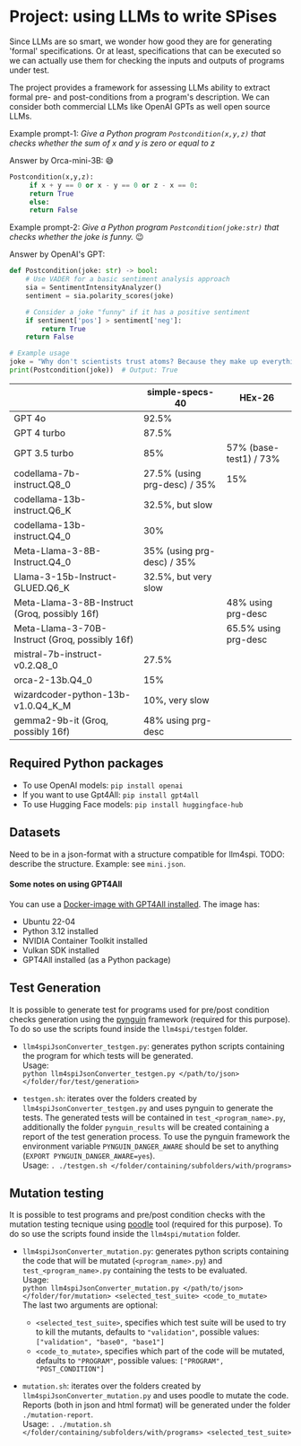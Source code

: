 # Project: using LLMs to write SPises

Since LLMs are so smart, we wonder how good they are for generating 'formal' specifications. Or at least, specifications that can be executed so we can actually use them for checking the inputs and outputs of programs under test.

The project provides a framework for assessing LLMs ability to extract formal pre- and post-conditions from a program's description. We can consider both commercial LLMs like OpenAI GPTs as well open source LLMs.

Example prompt-1: _Give a Python program `Postcondition(x,y,z)` that checks whether the sum of x and y is zero or equal to z_

Answer by Orca-mini-3B: 😅

```python
Postcondition(x,y,z):
     if x + y == 0 or x - y == 0 or z - x == 0:
     return True
     else:
     return False
```

Example prompt-2: _Give a Python program `Postcondition(joke:str)` that checks whether the joke is funny._ 😉


Answer by OpenAI's GPT:

```python
def Postcondition(joke: str) -> bool:
    # Use VADER for a basic sentiment analysis approach
    sia = SentimentIntensityAnalyzer()
    sentiment = sia.polarity_scores(joke)

    # Consider a joke "funny" if it has a positive sentiment
    if sentiment['pos'] > sentiment['neg']:
        return True
    return False

# Example usage
joke = "Why don't scientists trust atoms? Because they make up everything!"
print(Postcondition(joke))  # Output: True
```



  |  | simple-specs-40 | HEx-26 |
  |--|----------|----|
  | GPT 4o          | 92.5%  |
  | GPT 4 turbo          | 87.5%  |
  | GPT 3.5 turbo        | 85%  | 57% (base-test1) / 73% |
  | codellama-7b-instruct.Q8_0           | 27.5% (using prg-desc) / 35%  | 15% |
  | codellama-13b-instruct.Q6_K          | 32.5%, but slow  |
  | codellama-13b-instruct.Q4_0 | 30% |
  | Meta-Llama-3-8B-Instruct.Q4_0 | 35% (using prg-desc) / 35%  |
  | Llama-3-15b-Instruct-GLUED.Q6_K | 32.5%, but very slow |
  | Meta-Llama-3-8B-Instruct (Groq, possibly 16f) |  | 48% using prg-desc |
  | Meta-Llama-3-70B-Instruct (Groq, possibly 16f) |  | 65.5% using prg-desc |
  | mistral-7b-instruct-v0.2.Q8_0      | 27.5%  |
  | orca-2-13b.Q4_0   | 15%  |
  | wizardcoder-python-13b-v1.0.Q4_K_M | 10%, very slow |
  | gemma2-9b-it (Groq, possibly 16f) | 48% using prg-desc |



## Required Python packages

* To use OpenAI models: `pip install openai`
* If you want to use Gpt4All: `pip install gpt4all`
* To use Hugging Face models: `pip install huggingface-hub`

## Datasets

Need to be in a json-format with a structure compatible for llm4spi. TODO: describe the structure. Example: see `mini.json`.

#### Some notes on using GPT4All

You can use a [Docker-image with GPT4All installed](https://hub.docker.com/r/morgaine/llm4spi). The image has:

* Ubuntu 22-04
* Python 3.12 installed
* NVIDIA Container Toolkit installed
* Vulkan SDK installed
* GPT4All installed (as a Python package)

## Test Generation

It is possible to generate test for programs used for pre/post condition checks generation using the [pynguin](https://www.pynguin.eu/) framework (required for this purpose).
To do so use the scripts found inside the `llm4spi/testgen` folder.
* `llm4spiJsonConverter_testgen.py`: generates python scripts containing the program for which tests will be generated. \
	Usage: \
      `python llm4spiJsonConverter_testgen.py </path/to/json> </folder/for/test/generation>`
	
* `testgen.sh`: iterates over the folders created by `llm4spiJsonConverter_testgen.py` and uses pynguin to generate the tests. The generated tests will be contained in `test_<program_name>.py`, additionally the folder `pynguin_results` will be created containing a report of the test generation process. To use the pynguin framework the environment variable `PYNGUIN_DANGER_AWARE` should be set to anything (`EXPORT PYNGUIN_DANGER_AWARE=yes`). \
 Usage: `. ./testgen.sh </folder/containing/subfolders/with/programs>`


## Mutation testing

It is possible to test programs and pre/post condition checks with the mutation testing tecnique using [poodle](https://poodle.readthedocs.io/en/latest/mutation.html) tool (required for this purpose). To do so use the scripts found inside the `llm4spi/mutation` folder.
* `llm4spiJsonConverter_mutation.py`: generates python scripts containing the code that will be mutated (`<program_name>.py`) and `test_<program_name>.py`  containing the tests to be evaluated. \
	Usage: \
       `python llm4spiJsonConverter_mutation.py </path/to/json> </folder/for/mutation> <selected_test_suite> <code_to_mutate>` \
	The last two arguments are optional:
	* `<selected_test_suite>`, specifies which test suite will be used to try to kill the mutants, 
	defaults to `"validation"`, possible values: `["validation", "base0", "base1"]`
	*  `<code_to_mutate>`, specifies which part of the code will be mutated, defaults to `"PROGRAM"`, possible values: `["PROGRAM", "POST_CONDITION"]`
	
* `mutation.sh`: iterates over the folders created by `llm4spiJsonConverter_mutation.py` and uses poodle to mutate the code. Reports (both in json and html format) will be generated under the folder `./mutation-report`. \
 Usage: `. ./mutation.sh </folder/containing/subfolders/with/programs> <selected_test_suite>`
